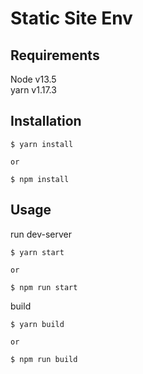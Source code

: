 # Static Site Env

## Requirements

Node v13.5<br />
yarn v1.17.3

## Installation

```
$ yarn install

or

$ npm install
```

## Usage

run dev-server

```
$ yarn start

or

$ npm run start
```

build

```
$ yarn build

or

$ npm run build
```
